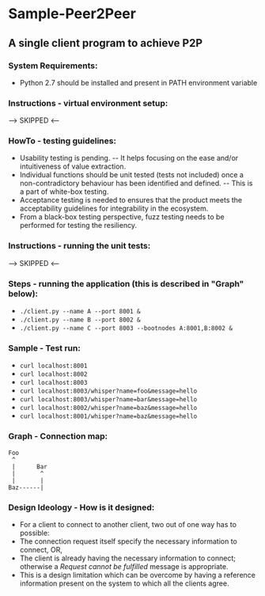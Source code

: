 # Sample-Peer2Peer
## A single client program to achieve P2P


### System Requirements:
- Python 2.7 should be installed and present in PATH environment variable

### Instructions - virtual environment setup:
--> SKIPPED <--

### HowTo - testing guidelines:
- Usability testing is pending.
-- It helps focusing on the ease and/or intuitiveness of value extraction.
- Individual functions should be unit tested (tests not included) once a non-contradictory behaviour has been identified and defined.
-- This is a part of white-box testing.
- Acceptance testing is needed to ensures that the product meets the acceptability guidelines for integrability in the ecosystem.
- From a black-box testing perspective, fuzz testing needs to be performed for testing the resiliency.

### Instructions - running the unit tests:
--> SKIPPED <--

### Steps - running the application (this is described in "Graph" below):
- `./client.py --name A --port 8001 &`
- `./client.py --name B --port 8002 &`
- `./client.py --name C --port 8003 --bootnodes A:8001,B:8002 &`

### Sample - Test run:
- `curl localhost:8001`
- `curl localhost:8002`
- `curl localhost:8003`
- `curl localhost:8003/whisper?name=foo&message=hello`
- `curl localhost:8003/whisper?name=bar&message=hello`
- `curl localhost:8002/whisper?name=baz&message=hello`
- `curl localhost:8001/whisper?name=baz&message=hello`


### Graph - Connection map:
```
Foo
 ^
 |      Bar
 |       ^
 |       |
Baz------|
```

### Design Ideology - How is it designed:
- For a client to connect to another client, two out of one way has to possible:
- The connection request itself specify the necessary information to connect, OR,
- The client is already having the necessary information to connect; otherwise a _Request cannot be fulfilled_ message is appropriate.
- This is a design limitation which can be overcome by having a reference information present on the system to which all the clients agree.
